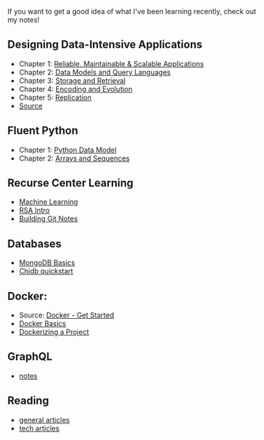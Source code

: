 If you want to get a good idea of what I've been learning recently, check out my notes!

## Designing Data-Intensive Applications
- Chapter 1: [Reliable, Maintainable & Scalable Applications](DDIA-Reliable-Maintainable-Scalable-Applications)
- Chapter 2: [Data Models and Query Languages](DDIA-Data-Models-and-Query-Languages)
- Chapter 3: [Storage and Retrieval](DDIA-Storage-and-Retrieval)
- Chapter 4: [Encoding and Evolution](DDIA-Encoding-and-Evolution)
- Chapter 5: [Replication](DDIA-Replication)
- [Source](https://dataintensive.net/)

## Fluent Python
- Chapter 1: [Python Data Model](The-Python-Data-Model)
- Chapter 2: [Arrays and Sequences](Arrays-and-Sequences)

## Recurse Center Learning
- [Machine Learning](Machine-Learning-Notes)
- [RSA Intro](RSA-Introduction)
- [Building Git Notes](Building-Git)

## Databases
- [MongoDB Basics](MongoDB)
- [Chidb quickstart](https://github.com/ngozinwogwugwu/chidb_quickstart)

## Docker:
- Source: [Docker - Get Started](https://docs.docker.com/get-started/)
- [Docker Basics](Docker-Tutorial-Notes)
- [Dockerizing a Project](Dockerizing-a-Project)

## GraphQL
- [notes](GraphQL)

## Reading
- [general articles](General-Articles)
- [tech articles](Tech-Articles)
